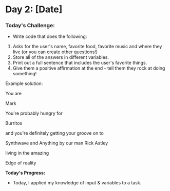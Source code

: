 # Day 2: [Date]

### **Today's Challenge:**
- Write code that does the following:

1.  Asks for the user's name, favorite food, favorite music and where they live (or you can create other questions!)
2.  Store all of the answers in different variables.
3.  Print out a full sentence that includes the user's favorite things.
4.  Give them a positive affirmation at the end - tell them they rock at doing something!

Example solution: 

You are

Mark

You're probably hungry for

Burritos

and you're definitely getting your groove on to

Synthwave and Anything by our man Rick Astley

living in the amazing

Edge of reality


**Today's Progress:**
- Today, I applied my knowledge of input & variables to a task.


